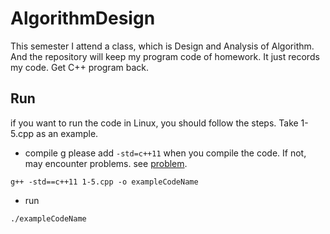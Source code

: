 # AlgorithmDesign

This semester I attend a class, which is Design and Analysis of Algorithm. And the repository will keep my program code of homework.
It just records my code. Get C++ program back.

## Run

if you want to run the code in Linux, you should follow the steps. Take 1-5.cpp as an example.

- compile 
g
please add ```-std=c++11``` when you compile the code. If not, may encounter problems. see [problem](https://stackoverflow.com/questions/28521561/why-this-compiler-error-no-matching-function-for-call-to-stdbasic-ofstream).
```
g++ -std==c++11 1-5.cpp -o exampleCodeName
```

- run
```
./exampleCodeName
```

